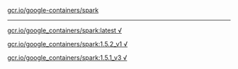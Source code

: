 [gcr.io/google-containers/spark](https://hub.docker.com/r/abcz/spark/tags/) 

----
[gcr.io/google_containers/spark:latest √](https://hub.docker.com/r/abcz/spark/tags/)

[gcr.io/google_containers/spark:1.5.2_v1 √](https://hub.docker.com/r/abcz/spark/tags/)

[gcr.io/google_containers/spark:1.5.1_v3 √](https://hub.docker.com/r/abcz/spark/tags/)

